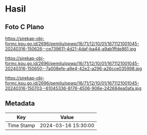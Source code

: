 # Hasil

## Foto C Plano

https://sirekap-obj-formc.kpu.go.id/2696/pemilu/ppwp/16/71/12/10/01/1671121001045-20240316-150626--ce739611-4d21-4daf-ba44-a9ab1ffde861.jpg

https://sirekap-obj-formc.kpu.go.id/2696/pemilu/ppwp/16/71/12/10/01/1671121001045-20240316-150650--7a008efe-a9e4-42e2-a296-a26cce035998.jpg

https://sirekap-obj-formc.kpu.go.id/2696/pemilu/ppwp/16/71/12/10/01/1671121001045-20240316-150703--61045336-8176-4506-906e-242684ea0afa.jpg


## Metadata

| Key        | Value               |
| ---------- | ------------------- |
| Time Stamp | 2024-03-16 15:30:00 |



